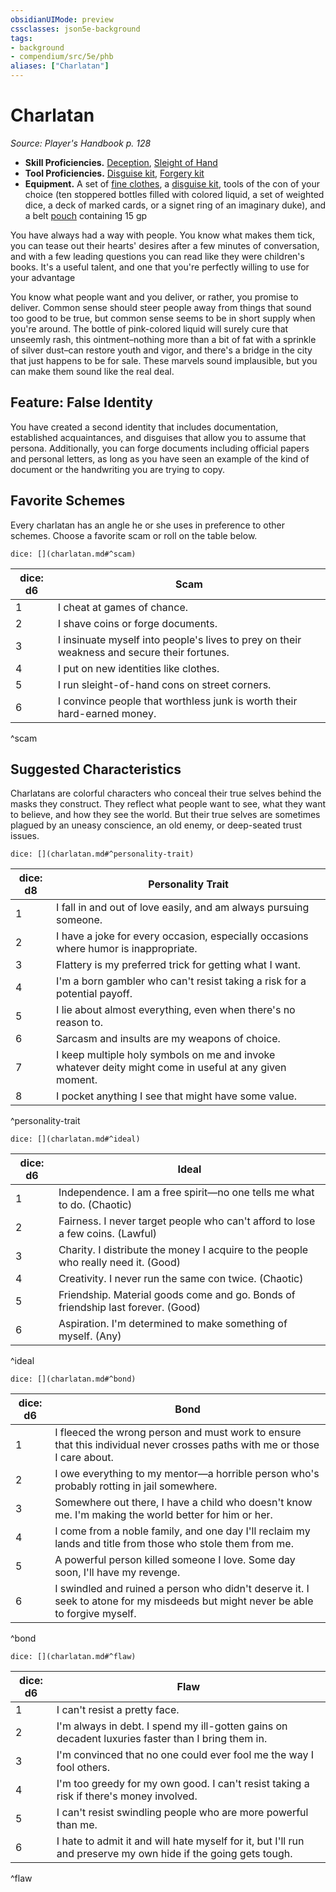 ```yaml
---
obsidianUIMode: preview
cssclasses: json5e-background
tags:
- background
- compendium/src/5e/phb
aliases: ["Charlatan"]
---
```

# Charlatan
*Source: Player's Handbook p. 128*  

- **Skill Proficiencies.** [Deception](2-Mechanics/CLI/rules/skills.md#Deception), [Sleight of Hand](2-Mechanics/CLI/rules/skills.md#Sleight%20of%20Hand)  
- **Tool Proficiencies.** [Disguise kit](2-Mechanics/CLI/items/disguise-kit.md), [Forgery kit](2-Mechanics/CLI/items/forgery-kit.md)  
- **Equipment.** A set of [fine clothes](2-Mechanics/CLI/items/fine-clothes.md), a [disguise kit](2-Mechanics/CLI/items/disguise-kit.md), tools of the con of your choice (ten stoppered bottles filled with colored liquid, a set of weighted dice, a deck of marked cards, or a signet ring of an imaginary duke), and a belt [pouch](2-Mechanics/CLI/items/pouch.md) containing 15 gp  

You have always had a way with people. You know what makes them tick, you can tease out their hearts' desires after a few minutes of conversation, and with a few leading questions you can read like they were children's books. It's a useful talent, and one that you're perfectly willing to use for your advantage

You know what people want and you deliver, or rather, you promise to deliver. Common sense should steer people away from things that sound too good to be true, but common sense seems to be in short supply when you're around. The bottle of pink-colored liquid will surely cure that unseemly rash, this ointment–nothing more than a bit of fat with a sprinkle of silver dust–can restore youth and vigor, and there's a bridge in the city that just happens to be for sale. These marvels sound implausible, but you can make them sound like the real deal.

## Feature: False Identity

You have created a second identity that includes documentation, established acquaintances, and disguises that allow you to assume that persona. Additionally, you can forge documents including official papers and personal letters, as long as you have seen an example of the kind of document or the handwriting you are trying to copy.

## Favorite Schemes

Every charlatan has an angle he or she uses in preference to other schemes. Choose a favorite scam or roll on the table below.

`dice: [](charlatan.md#^scam)`

| dice: d6 | Scam |
|----------|------|
| 1 | I cheat at games of chance. |
| 2 | I shave coins or forge documents. |
| 3 | I insinuate myself into people's lives to prey on their weakness and secure their fortunes. |
| 4 | I put on new identities like clothes. |
| 5 | I run sleight-of-hand cons on street corners. |
| 6 | I convince people that worthless junk is worth their hard-earned money. |
^scam

## Suggested Characteristics

Charlatans are colorful characters who conceal their true selves behind the masks they construct. They reflect what people want to see, what they want to believe, and how they see the world. But their true selves are sometimes plagued by an uneasy conscience, an old enemy, or deep-seated trust issues.

`dice: [](charlatan.md#^personality-trait)`

| dice: d8 | Personality Trait |
|----------|-------------------|
| 1 | I fall in and out of love easily, and am always pursuing someone. |
| 2 | I have a joke for every occasion, especially occasions where humor is inappropriate. |
| 3 | Flattery is my preferred trick for getting what I want. |
| 4 | I'm a born gambler who can't resist taking a risk for a potential payoff. |
| 5 | I lie about almost everything, even when there's no reason to. |
| 6 | Sarcasm and insults are my weapons of choice. |
| 7 | I keep multiple holy symbols on me and invoke whatever deity might come in useful at any given moment. |
| 8 | I pocket anything I see that might have some value. |
^personality-trait

`dice: [](charlatan.md#^ideal)`

| dice: d6 | Ideal |
|----------|-------|
| 1 | Independence. I am a free spirit—no one tells me what to do. (Chaotic) |
| 2 | Fairness. I never target people who can't afford to lose a few coins. (Lawful) |
| 3 | Charity. I distribute the money I acquire to the people who really need it. (Good) |
| 4 | Creativity. I never run the same con twice. (Chaotic) |
| 5 | Friendship. Material goods come and go. Bonds of friendship last forever. (Good) |
| 6 | Aspiration. I'm determined to make something of myself. (Any) |
^ideal

`dice: [](charlatan.md#^bond)`

| dice: d6 | Bond |
|----------|------|
| 1 | I fleeced the wrong person and must work to ensure that this individual never crosses paths with me or those I care about. |
| 2 | I owe everything to my mentor—a horrible person who's probably rotting in jail somewhere. |
| 3 | Somewhere out there, I have a child who doesn't know me. I'm making the world better for him or her. |
| 4 | I come from a noble family, and one day I'll reclaim my lands and title from those who stole them from me. |
| 5 | A powerful person killed someone I love. Some day soon, I'll have my revenge. |
| 6 | I swindled and ruined a person who didn't deserve it. I seek to atone for my misdeeds but might never be able to forgive myself. |
^bond

`dice: [](charlatan.md#^flaw)`

| dice: d6 | Flaw |
|----------|------|
| 1 | I can't resist a pretty face. |
| 2 | I'm always in debt. I spend my ill-gotten gains on decadent luxuries faster than I bring them in. |
| 3 | I'm convinced that no one could ever fool me the way I fool others. |
| 4 | I'm too greedy for my own good. I can't resist taking a risk if there's money involved. |
| 5 | I can't resist swindling people who are more powerful than me. |
| 6 | I hate to admit it and will hate myself for it, but I'll run and preserve my own hide if the going gets tough. |
^flaw